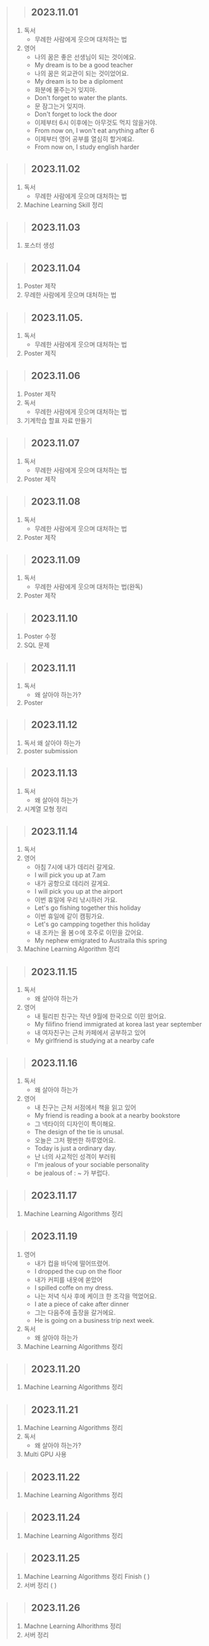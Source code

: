 > > ## 2023.11.01
> 1. 독서
>    - 무례한 사람에게 웃으며 대처하는 법
> 2. 영어
>    - 나의 꿈은 좋은 선생님이 되는 것이에요.
>    - My dream is to be a good teacher
>    - 나의 꿈은 외교관이 되는 것이었어요.
>    - My dream is to be a diploment
>    - 화분에 물주는거 잊지마.
>    - Don't forget to water the plants.
>    - 문 잠그는거 잊지마.
>    - Don't forget to lock the door
>    - 이제부터 6시 이후에는 아무것도 먹지 않을거야.
>    - From now on, I won't eat anything after 6
>    - 이제부터 영어 공부를 열심히 할거예요.
>    - From now on, I study english harder

> > ## 2023.11.02
> 1. 독서
>    - 무례한 사람에게 웃으며 대처하는 법
> 2. Machine Learning Skill 정리

> > ## 2023.11.03
> 1. 포스터 생성

> > ## 2023.11.04
> 1. Poster 제작
> 2. 무례한 사람에게 웃으며 대처하는 법

> > ## 2023.11.05.
> 1. 독서
>    - 무례한 사람에게 웃으며 대처하는 법
> 2. Poster 제직

> > ## 2023.11.06
> 1. Poster 제작
> 2. 독서
>    - 무례한 사람에게 웃으며 대처하는 법
> 3. 기계학습 할표 자료 만들기

> > ## 2023.11.07
> 1. 독서
>    - 무례한 사람에게 웃으며 대처하는 법
> 2. Poster 제작

> > ## 2023.11.08
> 1. 독서
>    - 무례한 사람에게 웃으며 대처하는 법
> 2. Poster 제작

> > ## 2023.11.09
> 1. 독서
>    - 무례한 사람에게 웃으며 대처하는 법(완독)
> 2. Poster 제작 

> > ## 2023.11.10
> 1. Poster 수정
> 2. SQL 문제

> > ## 2023.11.11
> 1. 독서
>    - 왜 살아야 하는가?
> 2. Poster

> > ## 2023.11.12
> 1. 독서
>     왜 살아야 하는가
> 2. poster submission

> > ## 2023.11.13
> 1. 독서
>    - 왜 살아야 하는가
> 2. 시계열 모형 정리

> > ## 2023.11.14
> 1. 독서
> 2. 영어
>    - 아침 7시에 내가 데리러 갈게요.
>    - I will pick you up at 7.am
>    - 내가 공항으로 데리러 갈게요.
>    - I will pick you up at the airport
>    - 이번 휴일에 우리 낚시하러 가요.
>    - Let's go fishing together this holiday
>    - 이번 휴일에 같이 캠핑가요.
>    - Let's go campping together this holiday
>    - 내 조카는 올 봄ㅇ에 호주로 이민을 갔어요.
>    - My nephew emigrated to Austraila this spring
> 3. Machine Learning Algorithm 정리

> > ## 2023.11.15
> 1. 독서
>    - 왜 살아야 하는가
> 2. 영어
>    - 내 필리핀 친구는 작년 9월에 한국으로 이민 왔어요.
>    - My filifino friend immigrated at korea last year september
>    - 내 여자친구는 근처 카페에서 공부하고 있어
>    - My girlfriend is studying at a nearby cafe

> > ## 2023.11.16
> 1. 독서
>    - 왜 살아야 하는가
> 2. 영어
>    - 내 친구는 근처 서점에서 책을 읽고 있어
>    - My friend is reading a book at a nearby bookstore
>    - 그 넥타이의 디자인이 특이해요.
>    - The design of the tie is unusal.
>    - 오늘은 그저 평번한 하루였어요.
>    - Today is just a ordinary day.
>    - 난 너의 사교적인 성격이 부러워
>    - I'm jealous of your sociable personality
>    - be jealous of : ~ 가 부럽다.

> > ## 2023.11.17
> 1. Machine Learning Algorithms 정리

> > ## 2023.11.19
> 1. 영어
>    - 내가 컵을 바닥에 떨어뜨렸어.
>    - I dropped the cup on the floor
>    - 내가 커피를 내옷에 쏟았어
>    - I spilled coffe on my dress.
>    - 나는 저녁 식사 후에 케이크 한 조각을 먹었어요.
>    - I ate a piece of cake after dinner
>    - 그는 다음주에 출장을 갈거에요.
>    - He is going on a business trip next week.
> 2. 독서
>    - 왜 살아야 하는가
> 3. Machine Learning Algorithms 정리

> > ## 2023.11.20
> 1. Machine Learning Algorithms 정리

> > ## 2023.11.21
> 1. Machine Learning Algorithms 정리
> 2. 독서
>    - 왜 살아야 하는가?
> 3. Multi GPU 사용

> > ## 2023.11.22
> 1. Machine Learning Algorithms 정리

> > ## 2023.11.24
> 1. Machine Learning Algorithms 정리

> > ## 2023.11.25
> 1. Machine Learning Algorithms 정리 Finish ( )
> 2. 서버 정리 ( )

> > ## 2023.11.26
> 1. Machne Learning Alhorithms 정리
> 2. 서버 정리
